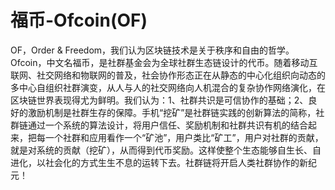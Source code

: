 # 

# 福币-Ofcoin(OF)

OF，Order & Freedom，我们认为区块链技术是关于秩序和自由的哲学。Ofcoin，中文名福币，是社群基金会为全球社群生态链设计的代币。随着移动互联网、社交网络和物联网的普及，社会协作形态正在从静态的中心化组织向动态的多中心自组织社群演变，从人与人的社交网络向人机混合的复杂协作网络演化，在区块链世界表现得尤为鲜明。我们认为：1、社群共识是可信协作的基础；2、良好的激励机制是社群生存的保障。手机“挖矿”是社群链实践的创新算法的简称，社群链通过一个系统的算法设计，将用户信任、奖励机制和社群共识有机的结合起来，把每一个社群和应用看作一个“矿池”，用户类比“矿工”，用户对社群的贡献，就是对系统的贡献（挖矿），从而得到代币奖励。这样使整个生态能够自生长、自进化，以社会化的方式生生不息的运转下去。社群链将开启人类社群协作的新纪元！



